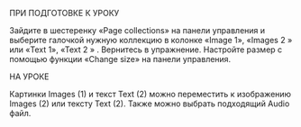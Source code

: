 ПРИ ПОДГОТОВКЕ К УРОКУ

Зайдите в шестеренку «Page collections» на панели управления и выберите галочкой нужную коллекцию в колонке «Image 1», «Images 2 » или «Text 1», «Text 2 » . Вернитесь в упражнение. Настройте размер с помощью функции «Change size» на панели управления.

НА УРОКЕ

Картинки Images (1) и текст Text (2) можно переместить к изображению Images (2) или тексту Text (2). Также можно выбрать подходящий Audio файл.
